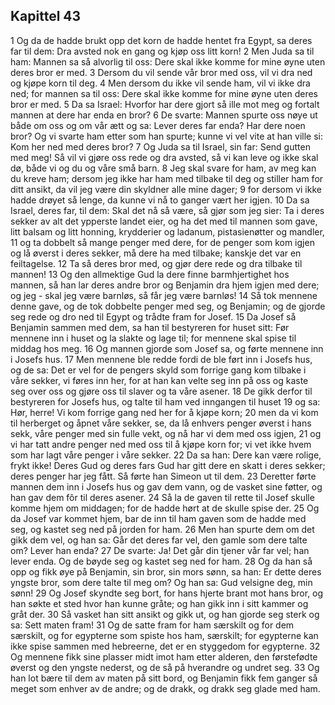 ## Kapittel 43

1 Og da de hadde brukt opp det korn de hadde hentet fra Egypt, sa deres far til dem: Dra avsted nok en gang og kjøp oss litt korn!
2 Men Juda sa til ham: Mannen sa så alvorlig til oss: Dere skal ikke komme for mine øyne uten deres bror er med.
3 Dersom du vil sende vår bror med oss, vil vi dra ned og kjøpe korn til deg.
4 Men dersom du ikke vil sende ham, vil vi ikke dra ned; for mannen sa til oss: Dere skal ikke komme for mine øyne uten deres bror er med.
5 Da sa Israel: Hvorfor har dere gjort så ille mot meg og fortalt mannen at dere har enda en bror?
6 De svarte: Mannen spurte oss nøye ut både om oss og om vår ætt og sa: Lever deres far enda? Har dere noen bror? Og vi svarte ham etter som han spurte; kunne vi vel vite at han ville si: Kom her ned med deres bror?
7 Og Juda sa til Israel, sin far: Send gutten med meg! Så vil vi gjøre oss rede og dra avsted, så vi kan leve og ikke skal dø, både vi og du og våre små barn.
8 Jeg skal svare for ham, av meg kan du kreve ham; dersom jeg ikke har ham med tilbake til deg og stiller ham for ditt ansikt, da vil jeg være din skyldner alle mine dager;
9 for dersom vi ikke hadde drøyet så lenge, da kunne vi nå to ganger vært her igjen.
10 Da sa Israel, deres far, til dem: Skal det nå så være, så gjør som jeg sier: Ta i deres sekker av alt det ypperste landet eier, og ha det med til mannen som gave, litt balsam og litt honning, krydderier og ladanum, pistasienøtter og mandler,
11 og ta dobbelt så mange penger med dere, for de penger som kom igjen og lå øverst i deres sekker, må dere ha med tilbake; kanskje det var en feiltagelse.
12 Ta så deres bror med, og gjør dere rede og dra tilbake til mannen!
13 Og den allmektige Gud la dere finne barmhjertighet hos mannen, så han lar deres andre bror og Benjamin dra hjem igjen med dere; og jeg - skal jeg være barnløs, så får jeg være barnløs!
14 Så tok mennene denne gave, og de tok dobbelte penger med seg, og Benjamin; og de gjorde seg rede og dro ned til Egypt og trådte fram for Josef.
15 Da Josef så Benjamin sammen med dem, sa han til bestyreren for huset sitt: Før mennene inn i huset og la slakte og lage til; for mennene skal spise til middag hos meg.
16 Og mannen gjorde som Josef sa, og førte mennene inn i Josefs hus.
17 Men mennene ble redde fordi de ble ført inn i Josefs hus, og de sa: Det er vel for de pengers skyld som forrige gang kom tilbake i våre sekker, vi føres inn her, for at han kan velte seg inn på oss og kaste seg over oss og gjøre oss til slaver og ta våre asener.
18 De gikk derfor til bestyreren for Josefs hus, og talte til ham ved inngangen til huset
19 og sa: Hør, herre! Vi kom forrige gang ned her for å kjøpe korn;
20 men da vi kom til herberget og åpnet våre sekker, se, da lå enhvers penger øverst i hans sekk, våre penger med sin fulle vekt, og nå har vi dem med oss igjen,
21 og vi har tatt andre penger ned med oss til å kjøpe korn for; vi vet ikke hvem som har lagt våre penger i våre sekker.
22 Da sa han: Dere kan være rolige, frykt ikke! Deres Gud og deres fars Gud har gitt dere en skatt i deres sekker; deres penger har jeg fått. Så førte han Simeon ut til dem.
23 Deretter førte mannen dem inn i Josefs hus og gav dem vann, og de vasket sine føtter, og han gav dem fôr til deres asener.
24 Så la de gaven til rette til Josef skulle komme hjem om middagen; for de hadde hørt at de skulle spise der.
25 Og da Josef var kommet hjem, bar de inn til ham gaven som de hadde med seg, og kastet seg ned på jorden for ham.
26 Men han spurte dem om det gikk dem vel, og han sa: Går det deres far vel, den gamle som dere talte om? Lever han enda?
27 De svarte: Ja! Det går din tjener vår far vel; han lever enda. Og de bøyde seg og kastet seg ned for ham.
28 Og da han så opp og fikk øye på Benjamin, sin bror, sin mors sønn, sa han: Er dette deres yngste bror, som dere talte til meg om? Og han sa: Gud velsigne deg, min sønn!
29 Og Josef skyndte seg bort, for hans hjerte brant mot hans bror, og han søkte et sted hvor han kunne gråte; og han gikk inn i sitt kammer og gråt der.
30 Så vasket han sitt ansikt og gikk ut, og han gjorde seg sterk og sa: Sett maten fram!
31 Og de satte fram for ham særskilt og for dem særskilt, og for egypterne som spiste hos ham, særskilt; for egypterne kan ikke spise sammen med hebreerne, det er en styggedom for egypterne.
32 Og mennene fikk sine plasser midt imot ham etter alderen, den førstefødte øverst og den yngste nederst, og de så på hverandre og undret seg.
33 Og han lot bære til dem av maten på sitt bord, og Benjamin fikk fem ganger så meget som enhver av de andre; og de drakk, og drakk seg glade med ham.
